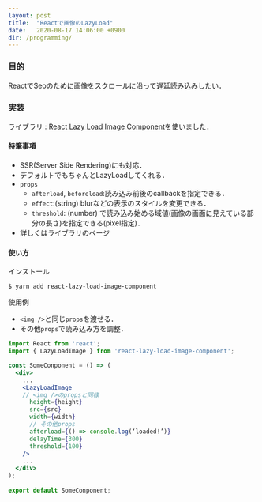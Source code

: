 ```yaml
---
layout: post
title:  "Reactで画像のLazyLoad"
date:   2020-08-17 14:06:00 +0900
dir: /programming/
---
```

### 目的
ReactでSeoのために画像をスクロールに沿って遅延読み込みしたい．

### 実装
ライブラリ : [React Lazy Load Image Component](https://www.npmjs.com/package/react-lazy-load-image-component)を使いました．

#### 特筆事項
- SSR(Server Side Rendering)にも対応．
- デフォルトでもちゃんとLazyLoadしてくれる．
- `props`
  - `afterload`, `beforeload`:読み込み前後のcallbackを指定できる．
  - `effect`:(string) blurなどの表示のスタイルを変更できる．
  - `threshold`: (number) で読み込み始める域値(画像の画面に見えている部分の長さ)を指定できる(pixel指定)．
- 詳しくはライブラリのページ

#### 使い方
インストール
```
$ yarn add react-lazy-load-image-component
```
使用例
- `<img />`と同じ`props`を渡せる．
- その他`props`で読み込み方を調整．

```jsx
import React from 'react';
import { LazyLoadImage } from 'react-lazy-load-image-component';

const SomeConponent = () => (
  <div>
    ...
    <LazyLoadImage
    // <img />のpropsと同様
      height={height}
      src={src}
      width={width}
      // その他props
      afterload={() => console.log(‘loaded!’)}
      delayTime={300}
      threshold={100}
    />
    ...
  </div>
);
 
export default SomeConponent;
```